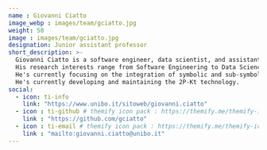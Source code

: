 ```yaml
---
name : Giovanni Ciatto
image_webp : images/team/gciatto.jpg
weight: 50
image : images/team/gciatto.jpg
designation: Junior assistant professor
short_description: >-
  Giovanni Ciatto is a software engineer, data scientist, and assistant professor.
  His research interests range from Software Engineering to Data Science and include Artificial Intelligence (AI) and Distributed Systems.
  He's currently focusing on the integration of symbolic and sub-symbolic AI.
  He's currently developing and maintaining the 2P-Kt technology.
social:
  - icon: ti-info
    link: "https://www.unibo.it/sitoweb/giovanni.ciatto"
  - icon : ti-github # themify icon pack : https://themify.me/themify-icons
    link : "https://github.com/gciatto"
  - icon : ti-email # themify icon pack : https://themify.me/themify-icons
    link : "mailto:giovanni.ciatto@unibo.it"
---
```

